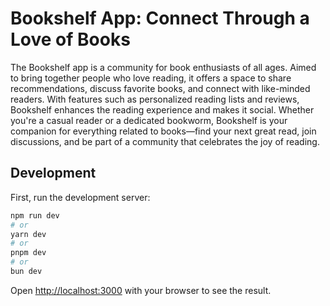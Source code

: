 # Bookshelf App: Connect Through a Love of Books

The Bookshelf app is a community for book enthusiasts of all ages. Aimed to bring together people who love reading, it offers a space to share recommendations, discuss favorite books, and connect with like-minded readers. With features such as personalized reading lists and reviews, Bookshelf enhances the reading experience and makes it social. Whether you're a casual reader or a dedicated bookworm, Bookshelf is your companion for everything related to books—find your next great read, join discussions, and be part of a community that celebrates the joy of reading.

## Development

First, run the development server:

```bash
npm run dev
# or
yarn dev
# or
pnpm dev
# or
bun dev
```

Open [http://localhost:3000](http://localhost:3000) with your browser to see the result.
